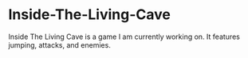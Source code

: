 # Inside-The-Living-Cave
Inside The Living Cave is a game I am currently working on. It features jumping, attacks, and enemies.
